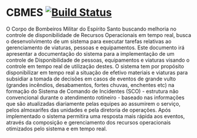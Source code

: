 # CBMES [![Build Status](https://travis-ci.org/ricardosa1992/CBMES.svg?branch=master)](https://travis-ci.org/ricardosa1992/CBMES)

O Corpo de Bombeiros Militar do Espírito Santo buscando melhoria no controle de disponibilidade de Recursos Operacionais em tempo real, busca o desenvolvimento de um sistema para executar tarefas relativas ao gerenciamento de viaturas, pessoas e equipamentos. Este documento irá apresentar a documentação do sistema para a implementação de um controle de Disponibilidade de pessoas, equipamentos e viaturas visando o controle em tempo real de utilização destes. O sistema tem por propósito disponibilizar em tempo real a situação de efetivo materiais e viaturas para subsidiar a tomada de decisões em casos de eventos de grande vulto (grandes incêndios, desabamentos, fortes chuvas, enchentes etc) na formação do Sistema de Comando de Incidentes (SCO) - estrutura não convencional durante o atendimento rotineiro - baseado nas informações que são atualizadas diariamente pelas equipes ao assumirem o serviço, pelos almoxarifes das unidades e pela diretoria de operações. Após implementado o sistema permitira uma resposta mais rápida aos eventos, através da composição e gerenciamento dos recursos operacionais otimizados pelo sistema e em tempo real.
